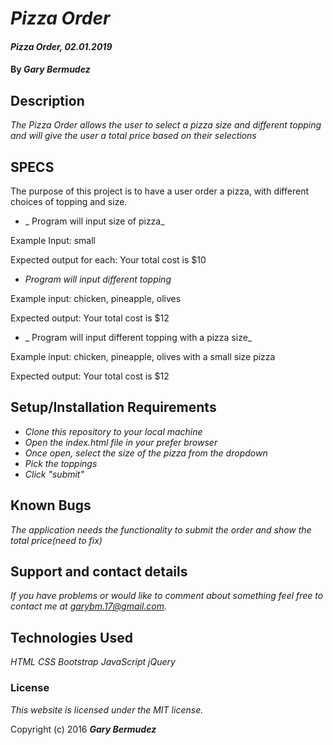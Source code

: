 # _Pizza Order_

#### _Pizza Order, 02.01.2019_

#### By _**Gary Bermudez**_

## Description

_The Pizza Order allows the user to select a pizza size and different topping and will give the user a total price based on their selections_
## SPECS
The purpose of this project is to have a user order a pizza, with different choices of topping and size.

* _ Program will input size of pizza_

Example Input: small

Expected output for each: Your total cost is $10

* _Program will input different topping_

Example input: chicken, pineapple, olives

Expected output: Your total cost is $12

* _ Program will input different topping with a pizza size_

Example input: chicken, pineapple, olives with a small size pizza

Expected output: Your total cost is $12

## Setup/Installation Requirements

* _Clone this repository to your local machine_
* _Open the index.html file in your prefer browser_
* _Once open, select the size of the pizza from the dropdown_
* _Pick the toppings_
* _Click "submit"_



## Known Bugs

_The application needs the functionality to submit the order and show the total price(need to fix)_

## Support and contact details

_If you have problems or would like to comment about something feel free to contact me at garybm.17@gmail.com._

## Technologies Used
_HTML_
_CSS_
_Bootstrap_
_JavaScript_
_jQuery_


### License

*This website is licensed under the MIT license.*

Copyright (c) 2016 **_Gary Bermudez_**

